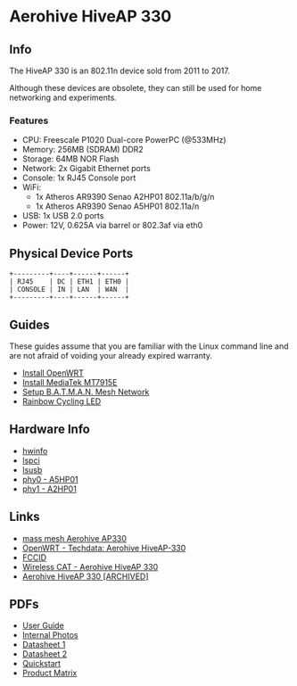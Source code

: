 # Aerohive HiveAP 330

## Info

The HiveAP 330 is an 802.11n device sold from 2011 to 2017.

Although these devices are obsolete, they can still be used for
home networking and experiments.

### Features

* CPU: Freescale P1020 Dual-core PowerPC (@533MHz)
* Memory: 256MB (SDRAM) DDR2
* Storage: 64MB NOR Flash
* Network: 2x Gigabit Ethernet ports
* Console: 1x RJ45 Console port
* WiFi:
  * 1x Atheros AR9390 Senao A2HP01 802.11a/b/g/n
  * 1x Atheros AR9390 Senao A5HP01 802.11a/n
* USB: 1x USB 2.0 ports
* Power: 12V, 0.625A via barrel or 802.3af via eth0

## Physical Device Ports

    +---------+----+------+------+
    | RJ45    | DC | ETH1 | ETH0 |
    | CONSOLE | IN | LAN  | WAN  |
    +---------+----+------+------+

## Guides

These guides assume that you are familiar with the Linux command
line and are not afraid of voiding your already expired warranty.

* [Install OpenWRT](OPENWRT/README.md)
* [Install MediaTek MT7915E](MT7915/README.md)
* [Setup B.A.T.M.A.N. Mesh Network](BATMAN/README.md)
* [Rainbow Cycling LED](CYCLING_LED/README.md)

## Hardware Info

* [hwinfo](TXT/hwinfo.txt)
* [lspci](TXT/lspci.txt)
* [lsusb](TXT/lsusb.txt)
* [phy0 - A5HP01](TXT/A5HP01.phy0.txt)
* [phy1 - A2HP01](TXT/A2HP01.phy1.txt)

## Links

* [mass mesh Aerohive AP330](https://massmesh.org/wiki/index.php?title=Aerohive_AP330)
* [OpenWRT - Techdata: Aerohive HiveAP-330](https://openwrt.org/toh/hwdata/aerohive/aerohive_hiveap-330)
* [FCCID](https://apps.fcc.gov/oetcf/eas/reports/GenericSearchResult.cfm?RequestTimeout=500)
* [Wireless CAT - Aerohive HiveAP 330](https://wikidevi.wi-cat.ru/Aerohive_HiveAP_330)
* [Aerohive HiveAP 330 [ARCHIVED]](http://web.archive.org/web/20160314152617/http://www.aerohive.com/products/access-points/ap330.html)

## PDFs

* [User Guide](PDF/Aerohive-AP330-AP350-UserGuide-Rev1-2102995.pdf)
* [Internal Photos](Internal-Photos-1498790.pdf)
* [Datasheet 1](PDF/Aerohive-Datasheet-AP330.1.pdf)
* [Datasheet 2](PDF/Aerohive-Datasheet-AP330.2.pdf)
* [Quickstart](PDF/AP330-350-QuickStart-330050-04.pdf)
* [Product Matrix](PDF/Aerohive-Access-Points-Matrix.pdf)
